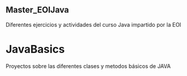 ## Master_EOIJava

Diferentes ejercicios y actividades del curso Java impartido por la EOI
# JavaBasics
Proyectos sobre las diferentes clases y metodos básicos de JAVA 
